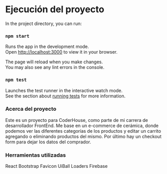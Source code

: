 # Ejecución del proyecto

In the project directory, you can run:

### `npm start`

Runs the app in the development mode.\
Open [http://localhost:3000](http://localhost:3000) to view it in your browser.

The page will reload when you make changes.\
You may also see any lint errors in the console.

### `npm test`

Launches the test runner in the interactive watch mode.\
See the section about [running tests](https://facebook.github.io/create-react-app/docs/running-tests) for more information.

### Acerca del proyecto

Este es un proyecto para CoderHouse, como parte de mi carrera de desarrollador FrontEnd. Me base en un e-commerce de cerámica, donde podemos ver las diferentes categorías de los productos y editar un carrito agregando o eliminando productos del mismo. Por último hay un checkout form para dejar los datos del comprador.

### Herramientas utilizadas

React
Bootstrap
Favicon
UiBall Loaders
Firebase


